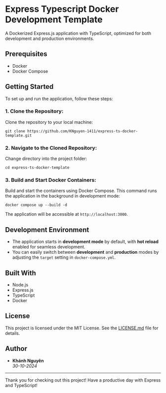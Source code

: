 # Express Typescript Docker Development Template

A Dockerized Express.js application with TypeScript, optimized for both development and production environments.

## Prerequisites

- Docker
- Docker Compose

## Getting Started

To set up and run the application, follow these steps:

### 1. Clone the Repository:

Clone the repository to your local machine:

    git clone https://github.com/KNguyen-1411/express-ts-docker-template.git

### 2. Navigate to the Cloned Repository:

Change directory into the project folder:

    cd express-ts-docker-template

### 3. Build and Start Docker Containers:

Build and start the containers using Docker Compose. This command runs the application in the background in development mode:

    docker compose up --build -d

The application will be accessible at `http://localhost:3000`.

## Development Environment

- The application starts in **development mode** by default, with **hot reload** enabled for seamless development.
- You can easily switch between **development** and **production** modes by adjusting the `target` setting in `docker-compose.yml`.

## Built With

- Node.js
- Express.js
- TypeScript
- Docker

## License

This project is licensed under the MIT License. See the [LICENSE.md](LICENSE.md) file for details.

## Author

- **Khánh Nguyên**  
  _30-10-2024_

---

Thank you for checking out this project! Have a productive day with Express and TypeScript!
